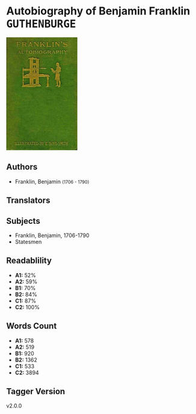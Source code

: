 # Autobiography of Benjamin Franklin <kbd>GUTHENBURGE</kbd>

![](./cover.medium.jpg "")

## Authors


 - Franklin, Benjamin <small>(1706 - 1790)</small>

## Translators



## Subjects


 - Franklin, Benjamin, 1706-1790
 - Statesmen

## Readablility


 - **A1:** 52%
 - **A2:** 59%
 - **B1:** 70%
 - **B2:** 84%
 - **C1:** 87%
 - **C2:** 100%

## Words Count


 - **A1:** 578
 - **A2:** 519
 - **B1:** 920
 - **B2:** 1362
 - **C1:** 533
 - **C2:** 3894

## Tagger Version


v2.0.0
